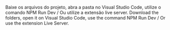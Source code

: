 Baixe os arquivos do projeto, abra a pasta no Visual Studio Code, utilize o comando NPM Run Dev / Ou utilize a extensão live server.
Download the folders, open it on Visual Studio Code, use the command NPM Run Dev / Or use the extension Live Server.
